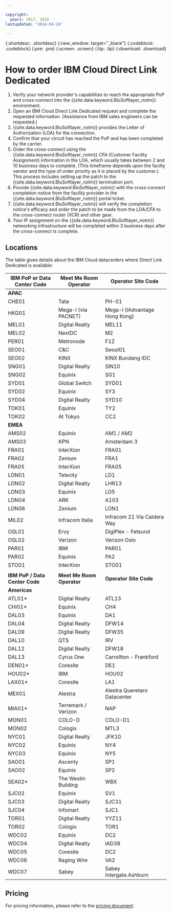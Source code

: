 ```yaml
---

copyright:
  years: 2017, 2018
lastupdated: "2018-04-24"

---
```


{:shortdesc: .shortdesc}
{:new_window: target="_blank"}
{:codeblock: .codeblock}
{:pre: .pre}
{:screen: .screen}
{:tip: .tip}
{:download: .download}

# How to order IBM Cloud Direct Link Dedicated

1. Verify your network provider's capabilities to reach the appropriate PoP and cross-connect into the {{site.data.keyword.BluSoftlayer_notm}} environment.
2. Open an IBM Cloud Direct Link Dedicated request and complete the requested information. (Assistance from IBM sales engineers can be requested.)
3. {{site.data.keyword.BluSoftlayer_notm}} provides the Letter of Authorization (LOA) for the connection.
4. Confirm that your circuit has reached the PoP and has been completed by the carrier.
5. Order the cross-connect using the {{site.data.keyword.BluSoftlayer_notm}} CFA (Customer Facility Assignment) information in the LOA, which usually takes between 2 and 10 business days to complete. (This timeframe depends upon the facilty vendor and the type of order priority as it is placed by the customer.) This process includes setting up the patch to the {{site.data.keyword.BluSoftlayer_notm}} termination port.
6. Provide {{site.data.keyword.BluSoftlayer_notm}} with the cross-connect completion notice from the facility provider in the {{site.data.keyword.BluSoftlayer_notm}} portal ticket.
7. {{site.data.keyword.BluSoftlayer_notm}} will verify the completion notice's efficacy and order the patch to be made from the LOA/CFA to the cross-connect router (XCR) and other gear.
8. Your IP assignment on the {{site.data.keyword.BluSoftlayer_notm}} networking infrastructure will be completed within 3 business days after the cross-connect is complete.

## Locations

The table gives details about the IBM Cloud datacenters where Direct Link Dedicated is available:

|**IBM PoP or Data Center Code** | **Meet Me Room Operator**| **Operator Site Code** |
|-----------------|-----------------|--------------------|
| **APAC** | | |
| CHE01 | Tata | PH-01 |
| HKG01 | Mega-I (via PACNET) | Mega-I (iAdvantage Hong Kong) |
| MEL01 | Digital Realty | MEL11 |
| MEL02 | NextDC | M2 |
| PER01 | Metronode | F1Z |
| SEO01 | C&C | Seoul01 |
| SEO02 | KINX | KINX Bundang IDC |
| SNG01 | Digital Realty | SIN10 |
| SNG02 | Equinix | SG1 |
| SYD01 | Global Switch | SYD01 |
| SYD02 | Equinix | SY3 |
| SYD04 | Digital Realty | SYD10 |
| TOK01 | Equinix | TY2 |
| TOK02 | At Tokyo | CC2 |
| **EMEA** |  |  |
| AMS02 | Equinix | AM1 / AM2 |
| AMS03 | KPN | Amsterdam 3 |
| FRA01 | InterXion | FRA01 |
| FRA02 | Zenium | FRA1 |
| FRA05 | InterXion | FRA05 |
| LON01 | Telecity | LD1 |
| LON02 | Digital Realty | LHR13 |
| LON03 | Equinix | LD5 |
| LON04 | ARK | A103 |
| LON06 | Zenium | LON1 |
| MIL02 | Infracom Italia | Infracom 21 Via Caldera Way |
| OSL01 | Ervy | DigiPlex - Fetsund |
| OSL02 | Verizon | Verizon Oslo |
| PAR01 | IBM | PAR01 |
| PAR02 | Equinix | PA2 |
| STO01 | InterXion | STO01 |
|  |  |  |
| **IBM PoP / Data Center Code** | **Meet Me Room Operator** | **Operator Site Code** |
| **Americas** |  |  |
| ATL01*| Digital Realty | ATL13 |
| CHI01* | Equinix | CH4 |
| DAL03 | Equinix | DA1 |
| DAL04 | Digital Realty | DFW14 |
| DAL09 | Digital Realty | DFW35 |
| DAL10 | QTS | IRV |
| DAL12 |Digital Realty | DFW18 |
| DAL13 | Cyrus One | Carrollton - Frankford |
| DEN01* | Coresite | DE1 |
| HOU02* | IBM | HOU02 |
| LAX01* | Coresite | LA1 |
| MEX01 | Alestra | Alestra Queretaro Datacenter |
| MIA01* | Terremark / Verizon | NAP |
| MON01 | COLO-D | COLO-D1 |
| MON02 | Cologix | MTL3 |
| NYC01 | Digital Realty | JFK10 |
| NYC02 | Equinix | NY4 |
| NYC03 | Equinix | NY5 |
| SAO01 | Ascenty | SP1 |
| SAO02 | Equinix | SP2 |
| SEA02* | The Westin Building | WBX |
| SJC02 | Equinix | SV1 |
| SJC03 | Digital Realty | SJC31 |
| SJC04 | Infomart | SJC1 |
| TOR01 | Digital Realty | YYZ11 |
| TOR02 | Cologix | TOR1 |
| WDC02 | Equinix | DC2 |
| WDC04 | Digital Realty | IAD38 |
| WDC05 | Coresite | DC2 |
| WDC06 | Raging Wire | VA2 |
| WDC07 | Sabey | Sabey Intergate.Ashburn |

## Pricing

For pricing information, please refer to the [pricing document](pricing.html).
